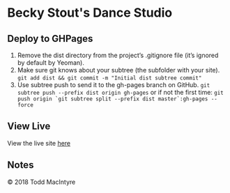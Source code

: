 # Becky Stout's Dance Studio

## Deploy to GHPages
1. Remove the dist directory from the project’s .gitignore file (it’s ignored by default by Yeoman).
2. Make sure git knows about your subtree (the subfolder with your site).
`git add dist && git commit -m "Initial dist subtree commit"`
3. Use subtree push to send it to the gh-pages branch on GitHub.
`git subtree push --prefix dist origin gh-pages`
or if not the first time:
```git push origin `git subtree split --prefix dist master`:gh-pages --force```

## View Live
View the live site [here](https://toddmacintyre.github.io/becky-studio/index.html#/)

## Notes
&copy; 2018 Todd MacIntyre
